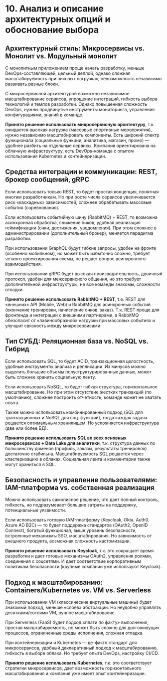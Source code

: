 # 10. Анализ и описание архитектурных опций и обоснование выбора

## Архитектурный стиль: Микросервисы vs. Монолит vs. Модульный монолит

С монолитным приложением проще начать разработку, меньше DevOps-составляющей, цельный деплой, однако сложная масштабируемость при пиковых нагрузках, невозможность независимо развивать разные блоки.

С микросервисной архитектурой возможно независимое масштабирование сервисов, упрощение интеграций, гибкость выбора технологий и темпов разработки. Однако повышенная сложность DevOps, нужны продвинутые инструменты мониторинга, управления конфигурациями, знаний в команде.

**Принято решение использовать микросервисную архитектуру**, т.к. ожидается высокая нагрузка (массовые спортивные мероприятия), нужно независимо масштабировать компоненты. Есть широкий спектр функционала (социальные функции, аналитика, магазин, промо) — удобнее разбить на отдельные сервисы. Компания ориентирована на облачную инфраструктуру, есть DevOps-команда с опытом использования Kubernetes и контейнеризации.

## Средства интеграции и коммуникации: REST, брокер сообщений, gRPC

Если использовать только REST, то будет простая концепция, понятная многим разработчикам. Но при росте числа сервисов увеличивается риск «каскадных» зависимостей, сложнее обрабатывать массовые события (соревнования).

Если использовать событийную шину (RabbitMQ) + REST, то возможна асинхронная обработка, снижение пиков, удобная реализация геймификации (очки, достижения, уведомления). При этом сложнее в администрировании (дополнительный брокер), меняется парадигма разработки.

При использовании GraphQL будут гибкие запросы, удобен на фронте (особенно мобильном), но может быть избыточно сложно, требует четкого проектирования схемы, не решает вопрос асинхронного взаимодействия.

При использовании gRPC будет высокая производительность, двоичный протокол, удобен для межсервисного общения, но это требует дополнительной инфраструктуры, не все команды знакомы, сложности отладки.

**Принято решение использовать RabbitMQ + REST**, т.е. REST для «внешних» API (Mobile, Web) и RabbitMQ для асинхронных событий (окончание тренировки, начисление очков, заказ). Т.к. REST проще для фронтенда и интеграции с внешними партнерами, а RabbitMQ обезопасит от «лавинообразной» нагрузки при массовых событиях и улучшит связность между микросервисами.

## Тип СУБД: Реляционная база vs. NoSQL vs. Гибрид

Если использовать SQL, то будет ACID, транзакционная целостность, удобные инструменты анализа и репликации. Из минусов можно выделить большие объемы полуструктурированных данных, может быть сложнее хранить социальную ленту.

Если использовать NoSQL, то будет гибкая структура, горизонтальное масштабирование. Но при этом отсутствие жестких транзакций (по умолчанию), сложнее построить отчетность, команде может не хватать опыта.

Также можно использовать комбинированный подход (SQL для транзакционных и NoSQL для соц. функций), тогда каждая задача решается оптимальным хранилищем. Но усложняется инфраструктура (две или более БД).

**Принято решение использовать SQL во всех основных микросервисах + Data Lake для аналитики**, т.к. структура данных по большинству доменов (профиль, заказы, результаты тренировок) достаточно стабильна. Масштабируемость SQL решается через кластеризацию в облаках. Социальная лента и комментарии также могут храниться в SQL.

## Безопасность и управление пользователями: IAM-платформа vs. собственная реализация

Можно использовать самописное решение, что дает полный контроль, гибкость, но подразумевает большие затраты на поддержку, потенциальные уязвимости.

Если использовать готовую IAM-платформу (Keycloak, Okta, Auth0, Azure AD B2C) — то будет поддержка стандартов (OAuth2, OpenID Connect), богатый функционал, выше уровень безопасности, встроенные механизмы SSO, масштабирования. Но зависимость от внешнего продукта, возможная сложность кастомизации.

**Принято решение использовать Keycloak**, т.к. это сокращает время разработки и дает готовые механизмы OAuth2, управления ролями, соединения с соцсетями. И дает соответствие корпоративным политикам безопасности (крупные компании уже используют Keycloak).

## Подход к масштабированию: Containers/Kubernetes vs. VM vs. Serverless

При использовании VM (классические виртуальные машины) будет знакомый подход, меньше «слоев» абстракции. Но неудобно управлять десятками/сотнями VM, ручное масштабирование.

При Serverless (FaaS) будет подход «плати по факту» выполнения, простая масштабируемость, но может быть сложно для долгоживущих процессов, ограниченные среды исполнения, сложная отладка.

При контейнеризации и Kubernetes — де-факто стандарт для микросервисов, удобный декларативный подход к масштабированию, гибкость в выборе облака. Но требует опыта DevOps, настройку CI/CD.

**Принято решение использовать Kubernetes**, т.к. это соответствует стратегии микросервисов, дает возможность горизонтального масштабирования и компания уже имеет опыт контейнеризации.
